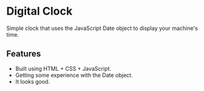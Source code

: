 # Digital Clock

Simple clock that uses the JavaScript Date object to display your machine's time.

## Features

- Built using HTML + CSS + JavaScript.
- Getting some experience with the Date object.
- It looks good.